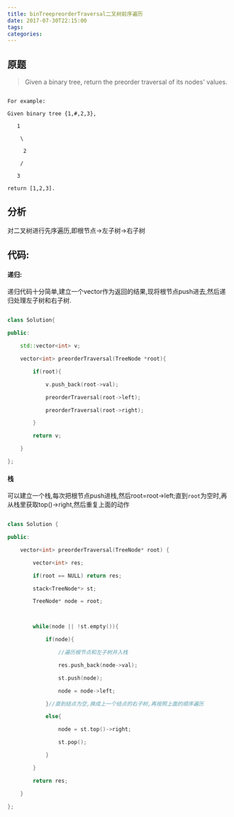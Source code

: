 ```yaml
---
title: binTreepreorderTraversal二叉树前序遍历
date: 2017-07-30T22:15:00
tags:
categories:
---
```


## 原题
>Given a binary tree, return the preorder traversal of its nodes' values.

```
For example:
Given binary tree {1,#,2,3},
   1
    \
     2
    /
   3
return [1,2,3].
```

## 分析
对二叉树进行先序遍历,即根节点->左子树->右子树

## 代码:

#### 递归:

递归代码十分简单,建立一个vector作为返回的结果,现将根节点push进去,然后递归处理左子树和右子树.

```cpp
class Solution{
public:
    std::vector<int> v;
    vector<int> preorderTraversal(TreeNode *root){
        if(root){
            v.push_back(root->val);
            preorderTraversal(root->left);
            preorderTraversal(root->right);
        }
        return v;
    }
};
```

#### 栈

可以建立一个栈,每次把根节点push进栈,然后root=root->left;直到`root`为空时,再从栈里获取top()->right,然后重复上面的动作

```cpp
class Solution {
public:
    vector<int> preorderTraversal(TreeNode* root) {
        vector<int> res;
        if(root == NULL) return res;
        stack<TreeNode*> st;
        TreeNode* node = root;

        while(node || !st.empty()){
            if(node){
                //遍历根节点和左子树并入栈
                res.push_back(node->val);
                st.push(node);
                node = node->left;
            }//直到结点为空,换成上一个结点的右子树,再按照上面的顺序遍历
            else{
                node = st.top()->right;
                st.pop();
            }
        }
        return res;
    }
};
```
    